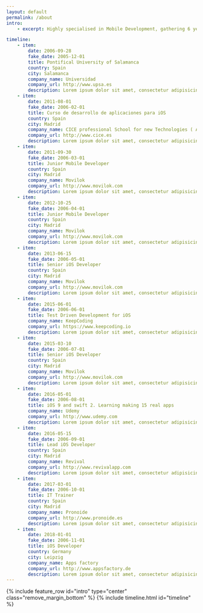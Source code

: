 ```yaml
---
layout: default
permalink: /about
intro:
    - excerpt: Highly specialised in Mobile Development, gathering 6 years of experience. Always trying to keep on learning by exploring new technologies and code languages.

timeline:
    - item:
        date: 2006-09-28
        fake_date: 2005-12-01
        title: Pontifical University of Salamanca
        country: Spain
        city: Salamanca
        company_name: Universidad
        company_url: http://www.upsa.es
        description: Lorem ipsum dolor sit amet, consectetur adipisicing elit. Illum praesentium officia, fugit recusandae ipsa, quia velit nulla adipisci? Consequuntur aspernatur at, eaque hic repellendus sit dicta consequatur quae, ut harum ipsam molestias maxime non nisi reiciendis eligendi! Doloremque quia pariatur harum ea amet quibusdam quisquam, quae, temporibus dolores porro doloribus.
    - item:
        date: 2011-08-01
        fake_date: 2006-02-01
        title: Curso de desarrollo de aplicaciones para iOS
        country: Spain
        city: Madrid
        company_name: CICE professional School for new Technologies ( Apple Certificate )
        company_url: http://www.cice.es
        description: Lorem ipsum dolor sit amet, consectetur adipisicing elit. Illum praesentium officia, fugit recusandae ipsa, quia velit nulla adipisci? Consequuntur aspernatur at, eaque hic repellendus sit dicta consequatur quae, ut harum ipsam molestias maxime non nisi reiciendis eligendi! Doloremque quia pariatur harum ea amet quibusdam quisquam, quae, temporibus dolores porro doloribus.
    - item:
        date: 2011-09-30
        fake_date: 2006-03-01
        title: Junior Mobile Developer
        country: Spain
        city: Madrid
        company_name: Movilok
        company_url: http://www.movilok.com
        description: Lorem ipsum dolor sit amet, consectetur adipisicing elit. Illum praesentium officia, fugit recusandae ipsa, quia velit nulla adipisci? Consequuntur aspernatur at, eaque hic repellendus sit dicta consequatur quae, ut harum ipsam molestias maxime non nisi reiciendis eligendi! Doloremque quia pariatur harum ea amet quibusdam quisquam, quae, temporibus dolores porro doloribus.
    - item:
        date: 2012-10-25
        fake_date: 2006-04-01
        title: Junior Mobile Developer
        country: Spain
        city: Madrid
        company_name: Movilok
        company_url: http://www.movilok.com
        description: Lorem ipsum dolor sit amet, consectetur adipisicing elit. Illum praesentium officia, fugit recusandae ipsa, quia velit nulla adipisci? Consequuntur aspernatur at, eaque hic repellendus sit dicta consequatur quae, ut harum ipsam molestias maxime non nisi reiciendis eligendi! Doloremque quia pariatur harum ea amet quibusdam quisquam, quae, temporibus dolores porro doloribus.
    - item:
        date: 2013-06-15
        fake_date: 2006-05-01
        title: Senior iOS Developer
        country: Spain
        city: Madrid
        company_name: Movilok
        company_url: http://www.movilok.com
        description: Lorem ipsum dolor sit amet, consectetur adipisicing elit. Illum praesentium officia, fugit recusandae ipsa, quia velit nulla adipisci? Consequuntur aspernatur at, eaque hic repellendus sit dicta consequatur quae, ut harum ipsam molestias maxime non nisi reiciendis eligendi! Doloremque quia pariatur harum ea amet quibusdam quisquam, quae, temporibus dolores porro doloribus.
    - item:
        date: 2015-06-01
        fake_date: 2006-06-01
        title: Test Driven Development for iOS
        company_name: KeepCoding
        company_url: https://www.keepcoding.io
        description: Lorem ipsum dolor sit amet, consectetur adipisicing elit. Illum praesentium officia, fugit recusandae ipsa, quia velit nulla adipisci? Consequuntur aspernatur at, eaque hic repellendus sit dicta consequatur quae, ut harum ipsam molestias maxime non nisi reiciendis eligendi! Doloremque quia pariatur harum ea amet quibusdam quisquam, quae, temporibus dolores porro doloribus.   
    - item:
        date: 2015-03-10
        fake_date: 2006-07-01
        title: Senior iOS Developer
        country: Spain
        city: Madrid
        company_name: Movilok
        company_url: http://www.movilok.com
        description: Lorem ipsum dolor sit amet, consectetur adipisicing elit. Illum praesentium officia, fugit recusandae ipsa, quia velit nulla adipisci? Consequuntur aspernatur at, eaque hic repellendus sit dicta consequatur quae, ut harum ipsam molestias maxime non nisi reiciendis eligendi! Doloremque quia pariatur harum ea amet quibusdam quisquam, quae, temporibus dolores porro doloribus.
    - item:
        date: 2016-05-01
        fake_date: 2006-08-01
        title: iOS 9 and swift 2. Learning making 15 real apps
        company_name: Udemy
        company_url: http://www.udemy.com
        description: Lorem ipsum dolor sit amet, consectetur adipisicing elit. Illum praesentium officia, fugit recusandae ipsa, quia velit nulla adipisci? Consequuntur aspernatur at, eaque hic repellendus sit dicta consequatur quae, ut harum ipsam molestias maxime non nisi reiciendis eligendi! Doloremque quia pariatur harum ea amet quibusdam quisquam, quae, temporibus dolores porro doloribus.
    - item:
        date: 2016-05-15
        fake_date: 2006-09-01
        title: Lead iOS Developer
        country: Spain
        city: Madrid
        company_name: Revival
        company_url: http://www.revivalapp.com
        description: Lorem ipsum dolor sit amet, consectetur adipisicing elit. Illum praesentium officia, fugit recusandae ipsa, quia velit nulla adipisci? Consequuntur aspernatur at, eaque hic repellendus sit dicta consequatur quae, ut harum ipsam molestias maxime non nisi reiciendis eligendi! Doloremque quia pariatur harum ea amet quibusdam quisquam, quae, temporibus dolores porro doloribus.
    - item:
        date: 2017-03-01
        fake_date: 2006-10-01
        title: IT Trainer
        country: Spain
        city: Madrid
        company_name: Pronoide
        company_url: http://www.pronoide.es
        description: Lorem ipsum dolor sit amet, consectetur adipisicing elit. Illum praesentium officia, fugit recusandae ipsa, quia velit nulla adipisci? Consequuntur aspernatur at, eaque hic repellendus sit dicta consequatur quae, ut harum ipsam molestias maxime non nisi reiciendis eligendi! Doloremque quia pariatur harum ea amet quibusdam quisquam, quae, temporibus dolores porro doloribus.
    - item:
        date: 2018-01-01
        fake_date: 2006-11-01
        title: iOS Developer
        country: Germany
        city: Leipzig
        company_name: Apps factory
        company_url: http://www.appsfactory.de
        description: Lorem ipsum dolor sit amet, consectetur adipisicing elit. Illum praesentium officia, fugit recusandae ipsa, quia velit nulla adipisci? Consequuntur aspernatur at, eaque hic repellendus sit dicta consequatur quae, ut harum ipsam molestias maxime non nisi reiciendis eligendi! Doloremque quia pariatur harum ea amet quibusdam quisquam, quae, temporibus dolores porro doloribus.
---
```

<div id="main" role="main">
{% include feature_row id="intro" type="center" class="remove_margin_bottom" %}
{% include timeline.html id="timeline" %}
</div>

